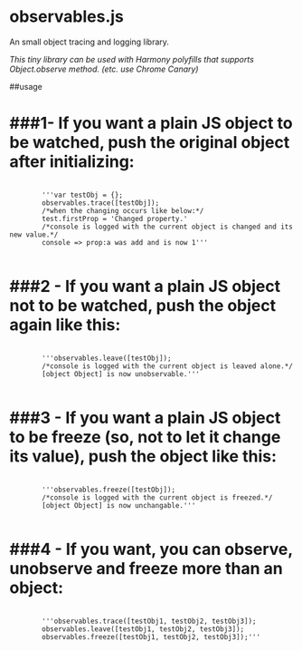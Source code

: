 observables.js
==============

An small object tracing and logging library.

<i>This tiny library can be used with Harmony polyfills that supports Object.observe method. (etc. use Chrome Canary)</i>

##usage

###1- If you want a plain JS object to be watched, push the original object after initializing:
==============
<pre lang="javascript">
	<code>
		'''var testObj = {};
		observables.trace([testObj]);
		/*when the changing occurs like below:*/
		test.firstProp = 'Changed property.'
		/*console is logged with the current object is changed and its new value.*/
		console => prop:a was add and is now 1'''
	</code>
</pre>

###2 - If you want a plain JS object not to be watched, push the object again like this:
==============
<pre lang="javascript">
	<code>
		'''observables.leave([testObj]);
		/*console is logged with the current object is leaved alone.*/
		[object Object] is now unobservable.'''
	</code>
</pre>

###3 - If you want a plain JS object to be freeze (so, not to let it change its value), push the object like this:
==============
<pre lang="javascript">
	<code>
		'''observables.freeze([testObj]);
		/*console is logged with the current object is freezed.*/
		[object Object] is now unchangable.'''
	</code>
</pre>

###4 - If you want, you can observe, unobserve and freeze more than an object:
==============
<pre lang="javascript">
	<code>
		'''observables.trace([testObj1, testObj2, testObj3]);
		observables.leave([testObj1, testObj2, testObj3]);
		observables.freeze([testObj1, testObj2, testObj3]);'''
	</code>
</pre>